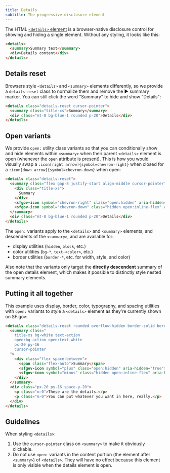 ```yaml
---
title: Details
subtitle: The progressive disclosure element
---
```


The HTML [`<details>` element][details] is a browser-native disclosure control
for showing and hiding a single element. Without any styling, it looks like
this:

```html id="bare-details" standalone="false" height="40"
<details>
  <summary>Summary text</summary>
  <div>Details content</div>
</details>
```

## Details reset
Browsers style `<details>` and `<summary>` elements differently, so we
provide a `details-reset` class to normalize them and remove the ▶ summary
marker. You can still click the word "Summary" to hide and show "Details":

```html height="96"
<details class="details-reset cursor-pointer">
  <summary class="title-xs">Summary</summary>
  <div class="mt-8 bg-blue-1 rounded p-20">Details</div>
</details>
```

## Open variants
We provide `open:` utility class variants so that you can conditionally
show and hide elements within `<summary>` when their parent `<details>` element
is open (whenever the `open` attribute is present).  This is how you would
visually swap a <code>:icon[right arrow]{symbol=chevron-right}</code> when
closed for a <code>:icon[down arrow]{symbol=chevron-down}</code> when open:

```html height="96"
<details class="details-reset">
  <summary class="flex gap-8 justify-start align-middle cursor-pointer">
    <div class="title-xs">
      Summary
    </div>
    <sfgov-icon symbol="chevron-right" class="open:hidden" aria-hidden="true"></sfgov-icon>
    <sfgov-icon symbol="chevron-down" class="hidden open:inline-flex" aria-hidden="true"></sfgov-icon>
  </summary>
  <div class="mt-8 bg-blue-1 rounded p-20">Details</div>
</details>
```

The `open:` variants apply to the `<details>` and `<summary>` elements, and
descendents of the `<summary>`, and are available for:

- display utilities (`hidden`, `block`, etc.)
- color utilities (`bg-*`, `text-<color>`, etc.)
- border utilities (`border-*`, etc. for width, style, and color)

Also note that the variants only target the **directly descendent** summary of
the open details element, which makes it possible to distinctly style nested
summary elements.

## Putting it all together
This example uses display, border, color, typography, and spacing utilities
with `open:` variants to style a `<details>` element as they're currently shown
on SF.gov:

```html height="180"
<details class="details-reset rounded overflow-hidden border-solid border-3 border-action">
  <summary class="
    title-xs bg-white text-action
    open:bg-action open:text-white
    px-20 py-16
    cursor-pointer
  ">
    <div class="flex space-between">
      <span class="flex-auto">Summary</span>
      <sfgov-icon symbol="plus" class="open:hidden" aria-hidden="true"></sfgov-icon>
      <sfgov-icon symbol="minus" class="hidden open:inline-flex" aria-hidden="true"></sfgov-icon>
    </div>
  </summary>
  <div class="px-20 py-16 space-y-20">
    <p class="m-0">These are the details.</p>
    <p class="m-0">You can put whatever you want in here, really.</p>
  </div>
</details>
```

## Guidelines
When styling `<details>`:

1. Use the `cursor-pointer` class on `<summary>` to make it obviously
   clickable.
1. Do not use `open:` variants in the content portion (the element after
   `<summary>`) of `<details>`. They will have no effect because this element
   is only visible when the details element is open.

[details]: https://developer.mozilla.org/en-US/docs/Web/HTML/Element/details
